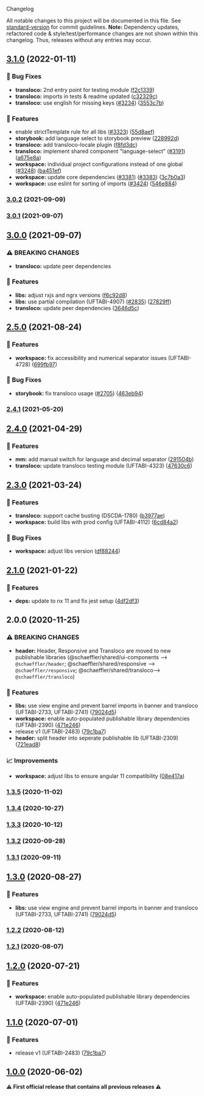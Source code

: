  Changelog

All notable changes to this project will be documented in this file. See [standard-version](https://github.com/conventional-changelog/standard-version) for commit guidelines.
**Note:** Dependency updates, refactored code & style/test/performance changes are not shown within this changelog. Thus, releases without any entries may occur.

## [3.1.0](https://github.com/Schaeffler-Group/frontend-schaeffler/compare/transloco-v3.0.2...transloco-v3.1.0) (2022-01-11)


### 🐛 Bug Fixes

* **transloco:** 2nd entry point for testing module ([f2c1339](https://github.com/Schaeffler-Group/frontend-schaeffler/commit/f2c13390fd329ce4d1d69435d6324f91aafc21af))
* **transloco:** imports in tests & readme updated ([c32329c](https://github.com/Schaeffler-Group/frontend-schaeffler/commit/c32329ce19668460abac5b3997f0e937b3bfe5ba))
* **transloco:** use english for missing keys ([#3234](https://github.com/Schaeffler-Group/frontend-schaeffler/issues/3234)) ([3553c7b](https://github.com/Schaeffler-Group/frontend-schaeffler/commit/3553c7b93006707fd0a52f26058fdf3ae05a7774))


### 🎸 Features

* enable strictTemplate rule for all libs ([#3323](https://github.com/Schaeffler-Group/frontend-schaeffler/issues/3323)) ([55d8aef](https://github.com/Schaeffler-Group/frontend-schaeffler/commit/55d8aefd36823a5774979b7393cbe4dff41ba7de))
* **storybook:** add language select to storybook preview ([228992d](https://github.com/Schaeffler-Group/frontend-schaeffler/commit/228992dc7116e66f7551679ffed0978b682e46a5))
* **transloco:** add transloco-locale plugin ([f8fd3dc](https://github.com/Schaeffler-Group/frontend-schaeffler/commit/f8fd3dc4ce3592a026847296e6550c9d846c6a4b))
* **transloco:** implement shared component "language-select" ([#3191](https://github.com/Schaeffler-Group/frontend-schaeffler/issues/3191)) ([a675e8a](https://github.com/Schaeffler-Group/frontend-schaeffler/commit/a675e8a14572aec7dfb60da4674738ff2450b67c))
* **workspace:** individual project configurations instead of one global ([#3248](https://github.com/Schaeffler-Group/frontend-schaeffler/issues/3248)) ([ba451ef](https://github.com/Schaeffler-Group/frontend-schaeffler/commit/ba451ef87c9c9cff99440b9739c9ebf4069a16dc))
* **workspace:** update core dependencies ([#3381](https://github.com/Schaeffler-Group/frontend-schaeffler/issues/3381)) ([#3383](https://github.com/Schaeffler-Group/frontend-schaeffler/issues/3383)) ([3c7b0a3](https://github.com/Schaeffler-Group/frontend-schaeffler/commit/3c7b0a37be3104fc216c3ee6506d5f8ce2cadb21))
* **workspace:** use eslint for sorting of imports ([#3424](https://github.com/Schaeffler-Group/frontend-schaeffler/issues/3424)) ([546e884](https://github.com/Schaeffler-Group/frontend-schaeffler/commit/546e8845a9250580ccdc982e3f5c1d818f8678bd))

### [3.0.2](https://github.com/Schaeffler-Group/frontend-schaeffler/compare/transloco-v3.0.2...transloco-v3.0.0) (2021-09-09)

### [3.0.1](https://github.com/Schaeffler-Group/frontend-schaeffler/compare/transloco-v3.0.1...transloco-v3.0.0) (2021-09-07)

## [3.0.0](https://github.com/Schaeffler-Group/frontend-schaeffler/compare/transloco-v3.0.0...transloco-v2.5.0) (2021-09-07)


### ⚠ BREAKING CHANGES

* **transloco:** update peer dependencies

### 🎸 Features

* **libs:** adjust rxjs and ngrx versions ([f6c92d8](https://github.com/Schaeffler-Group/frontend-schaeffler/commit/f6c92d81ace947127362bd322283a8ac925ab998))
* **libs:** use partial compilation (UFTABI-4907) ([#2835](https://github.com/Schaeffler-Group/frontend-schaeffler/issues/2835)) ([27829ff](https://github.com/Schaeffler-Group/frontend-schaeffler/commit/27829ff96da6ccc3a4ee0b98bc6f766a8c4a5057))
* **transloco:** update peer dependencies ([3646d5c](https://github.com/Schaeffler-Group/frontend-schaeffler/commit/3646d5c91091e3683a1d588a38fb5faa07e9dfe9))

## [2.5.0](https://github.com/Schaeffler-Group/frontend-schaeffler/compare/transloco-v2.5.0...transloco-v2.4.1) (2021-08-24)


### 🎸 Features

* **workspace:** fix accessibility and numerical separator issues (UFTABI-4728) ([699fb97](https://github.com/Schaeffler-Group/frontend-schaeffler/commit/699fb97a63a9069d847dfa489386da561028e5ea))


### 🐛 Bug Fixes

* **storybook:** fix transloco usage ([#2705](https://github.com/Schaeffler-Group/frontend-schaeffler/issues/2705)) ([463eb94](https://github.com/Schaeffler-Group/frontend-schaeffler/commit/463eb9486fca3c66236f4e0a1b38c4c52d8e5f9a))

### [2.4.1](///compare/transloco-v2.4.1...transloco-v2.4.0) (2021-05-20)

## [2.4.0](///compare/transloco-v2.4.0...transloco-v2.3.0) (2021-04-29)


### 🎸 Features

* **mm:** add manual switch for language and decimal separator ([291504b](///commit/291504b1a4bb92e896514dc2d9f033d7efc67bab))
* **transloco:** update transloco testing module (UFTABI-4323) ([47630c6](///commit/47630c62ca451d70e613182684fc34506a34705a))

## [2.3.0](///compare/transloco-v2.3.0...transloco-v2.1.0) (2021-03-24)


### 🎸 Features

* **transloco:** support cache busting (DSCDA-1780) ([b3977ae](///commit/b3977aefd6534d8be3689f2240bac6f4b5861fa8))
* **workspace:** build libs with prod config (UFTABI-4112) ([6cd84a2](///commit/6cd84a2b3f3b5fe695d93c28e6cf5eb69bf6c205))


### 🐛 Bug Fixes

* **workspace:** adjust libs version ([df88244](///commit/df88244a1a49ef9d4eef59a2e6b2e5cd5e2de976))

## [2.1.0](///compare/transloco-v2.1.0...transloco-v2.0.0) (2021-01-22)


### 🎸 Features

* **deps:** update to nx 11 and fix jest setup ([4df2df3](///commit/4df2df38f8a3fa29abae9b9f736e7d237344541b))

## 2.0.0 (2020-11-25)


### ⚠ BREAKING CHANGES

* **header:** Header, Responsive and Transloco are moved to new publishable libraries (@schaeffler/shared/ui-components --> `@schaeffler/header`; @schaeffler/shared/responsive --> `@schaeffler/responsive`; @schaeffler/shared/transloco--> `@schaeffler/transloco`)

### 🎸 Features

* **libs:** use view engine and prevent barrel imports in banner and transloco (UFTABI-2733, UFTABI-2741) ([79024d5](///commit/79024d550448ec650a612566e85009158fb9788f))
* **workspace:** enable auto-populated publishable library dependencies (UFTABI-2390) ([471e246](///commit/471e246144837957500060590020b380a0940c39))
* release v1 (UFTABI-2483) ([79c1ba7](///commit/79c1ba7c6c1af8ccd909083d91fffbe0ae017ebb))
* **header:** split header into seperate publishable lib (UFTABI-2309) ([721ead8](///commit/721ead8681c9ce017e6ff939911dc31d449831f7))


### 📈 Improvements

* **workspace:** adjust libs to ensure angular 11 compatibility ([08e417a](///commit/08e417a2e3a8c2404681863ff6466216e9ba80c6))

### [1.3.5](///compare/v1.9.0...v1.3.5) (2020-11-02)

### [1.3.4](https://gitlab.schaeffler.com/frontend-schaeffler/schaeffler-frontend/compare/v1.9.0...v1.3.4) (2020-10-27)

### [1.3.3](///compare/v1.7.0...v1.3.3) (2020-10-12)

### [1.3.2](///compare/v1.6.0...v1.3.2) (2020-09-28)

### [1.3.1](///compare/v1.5.0...v1.3.1) (2020-09-11)

## [1.3.0](///compare/v1.4.0...v1.3.0) (2020-08-27)


### 🎸 Features

* **libs:** use view engine and prevent barrel imports in banner and transloco (UFTABI-2733, UFTABI-2741) ([79024d5](///commit/79024d550448ec650a612566e85009158fb9788f))

### [1.2.2](///compare/v1.3.0...v1.2.2) (2020-08-12)

### [1.2.1](///compare/v1.2.0...v1.2.1) (2020-08-07)

## [1.2.0](///compare/v1.1.0...v1.2.0) (2020-07-21)


### 🎸 Features

* **workspace:** enable auto-populated publishable library dependencies (UFTABI-2390) ([471e246](///commit/471e246144837957500060590020b380a0940c39))

## [1.1.0](///compare/v0.5.0...v1.1.0) (2020-07-01)


### 🎸 Features

* release v1 (UFTABI-2483) ([79c1ba7](///commit/79c1ba7c6c1af8ccd909083d91fffbe0ae017ebb))

## [1.0.0](///compare/v0.5.0...v1.0.0) (2020-06-02)

**⚠ First official release that contains all previous releases ⚠**